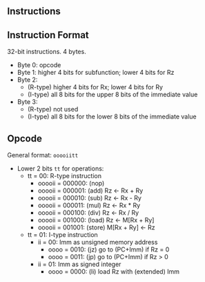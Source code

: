 ## Instructions

## Instruction Format

32-bit instructions. 4 bytes.
- Byte 0: opcode
- Byte 1: higher 4 bits for subfunction; lower 4 bits for Rz
- Byte 2:
    - (R-type) higher 4 bits for Rx; lower 4 bits for Ry
    - (I-type) all 8 bits for the upper 8 bits of the immediate value
- Byte 3:
    - (R-type) not used
    - (I-type) all 8 bits for the lower 8 bits of the immediate value

## Opcode
General format: `ooooiitt`
- Lower 2 bits `tt` for operations:
    - tt = 00: R-type instruction
        - ooooii = 000000: (nop)
        - ooooii = 000001: (add) Rz <- Rx + Ry
        - ooooii = 000010: (sub) Rz <- Rx - Ry
        - ooooii = 000011: (mul) Rz <- Rx * Ry
        - ooooii = 000100: (div) Rz <- Rx / Ry
        - ooooii = 001000: (load) Rz <- M[Rx + Ry]
        - ooooii = 001001: (store) M[Rx + Ry] <- Rz
    - tt = 01: I-type instruction
        - ii = 00: Imm as unsigned memory address
            - oooo = 0010: (jz) go to (PC+Imm) if Rz = 0
            - oooo = 0011: (jp) go to (PC+Imm) if Rz > 0
        - ii = 01: Imm as signed integer
            - oooo = 0000: (li) load Rz with (extended) Imm
